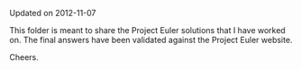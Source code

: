 Updated on 2012-11-07

This folder is meant to share the Project Euler solutions that I have worked on.  The final answers have been validated against the Project Euler website.

Cheers.

